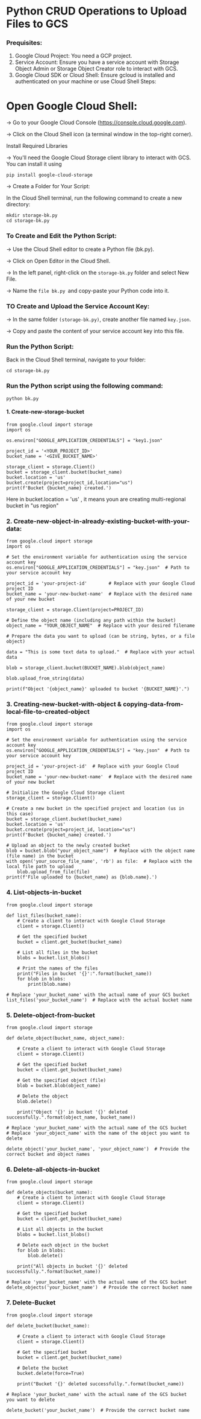 # Python CRUD Operations to Upload Files to GCS

### Prequisites:

1. Google Cloud Project: You need a GCP project.
2. Service Account: Ensure you have a service account with Storage Object Admin or Storage Object Creator role to interact with GCS.
3. Google Cloud SDK or Cloud Shell: Ensure gcloud is installed and authenticated on your machine or use Cloud Shell
Steps:

# Open Google Cloud Shell:

-> Go to your Google Cloud Console (https://console.cloud.google.com).

-> Click on the Cloud Shell icon (a terminal window in the top-right corner).

Install Required Libraries

-> You'll need the Google Cloud Storage client library to interact with GCS. You can install it using

```
pip install google-cloud-storage

```
-> Create a Folder for Your Script:

In the Cloud Shell terminal, run the following command to create a new directory:
```
mkdir storage-bk.py
cd storage-bk.py
```
### To Create and Edit the Python Script:

-> Use the Cloud Shell editor to create a Python file (bk.py).

-> Click on Open Editor in the Cloud Shell.

-> In the left panel, right-click on the ```storage-bk.py``` folder and select New File.

-> Name the ```file bk.py ```and copy-paste your Python code into it.

### TO Create and Upload the Service Account Key:

-> In the same folder ```(storage-bk.py)```, create another file named ```key.json```.

-> Copy and paste the content of your service account key into this file.

### Run the Python Script:

Back in the Cloud Shell terminal, navigate to your folder:

```
cd storage-bk.py
```
### Run the Python script using the following command:

```
python bk.py
```
#### 1.  Create-new-storage-bucket


```
from google.cloud import storage
import os

os.environ["GOOGLE_APPLICATION_CREDENTIALS"] = "key1.json"

project_id = '<YOUR_PROJECT_ID>'
bucket_name = '<GIVE_BUCKET_NAME>'

storage_client = storage.Client()
bucket = storage_client.bucket(bucket_name)
bucket.location = 'us'
bucket.create(project=project_id,location="us")
print(f'Bucket {bucket_name} created.')

```
Here in bucket.location = 'us' , it means youn are creating multi-regional bucket in "us region"

### 2. Create-new-object-in-already-existing-bucket-with-your-data:
```
from google.cloud import storage
import os

# Set the environment variable for authentication using the service account key
os.environ["GOOGLE_APPLICATION_CREDENTIALS"] = "key.json"  # Path to your service account key

project_id = 'your-project-id'        # Replace with your Google Cloud project ID
bucket_name = 'your-new-bucket-name'  # Replace with the desired name of your new bucket

storage_client = storage.Client(project=PROJECT_ID)

# Define the object name (including any path within the bucket)
object_name = "YOUR_OBJECT_NAME"  # Replace with your desired filename

# Prepare the data you want to upload (can be string, bytes, or a file object)

data = "This is some text data to upload."  # Replace with your actual data

blob = storage_client.bucket(BUCKET_NAME).blob(object_name)

blob.upload_from_string(data)

print(f"Object '{object_name}' uploaded to bucket '{BUCKET_NAME}'.")

```
### 3. Creating-new-bucket-with-object & copying-data-from-local-file-to-created-object

```
from google.cloud import storage
import os

# Set the environment variable for authentication using the service account key
os.environ["GOOGLE_APPLICATION_CREDENTIALS"] = "key.json"  # Path to your service account key

project_id = 'your-project-id'  # Replace with your Google Cloud project ID
bucket_name = 'your-new-bucket-name'  # Replace with the desired name of your new bucket

# Initialize the Google Cloud Storage client
storage_client = storage.Client()

# Create a new bucket in the specified project and location (us in this case)
bucket = storage_client.bucket(bucket_name)
bucket.location = 'us'
bucket.create(project=project_id, location="us")
print(f'Bucket {bucket_name} created.')

# Upload an object to the newly created bucket
blob = bucket.blob("your_object_name")  # Replace with the object name (file name) in the bucket
with open('your_source_file_name', 'rb') as file:  # Replace with the local file path to upload
    blob.upload_from_file(file)
print(f'File uploaded to {bucket_name} as {blob.name}.')
```

### 4. List-objects-in-bucket

```
from google.cloud import storage

def list_files(bucket_name):
    # Create a client to interact with Google Cloud Storage
    client = storage.Client()

    # Get the specified bucket
    bucket = client.get_bucket(bucket_name)

    # List all files in the bucket
    blobs = bucket.list_blobs()

    # Print the names of the files
    print("Files in bucket '{}':".format(bucket_name))
    for blob in blobs:
        print(blob.name)

# Replace 'your_bucket_name' with the actual name of your GCS bucket
list_files('your_bucket_name')  # Replace with the actual bucket name
```
### 5. Delete-object-from-bucket

```
from google.cloud import storage

def delete_object(bucket_name, object_name):

    # Create a client to interact with Google Cloud Storage
    client = storage.Client()

    # Get the specified bucket
    bucket = client.get_bucket(bucket_name)

    # Get the specified object (file)
    blob = bucket.blob(object_name)

    # Delete the object
    blob.delete()

    print("Object '{}' in bucket '{}' deleted successfully.".format(object_name, bucket_name))

# Replace 'your_bucket_name' with the actual name of the GCS bucket
# Replace 'your_object_name' with the name of the object you want to delete

delete_object('your_bucket_name', 'your_object_name')  # Provide the correct bucket and object names

```
### 6. Delete-all-objects-in-bucket 

```
from google.cloud import storage

def delete_objects(bucket_name):
    # Create a client to interact with Google Cloud Storage
    client = storage.Client()

    # Get the specified bucket
    bucket = client.get_bucket(bucket_name)

    # List all objects in the bucket
    blobs = bucket.list_blobs()

    # Delete each object in the bucket
    for blob in blobs:
        blob.delete()

    print("All objects in bucket '{}' deleted successfully.".format(bucket_name))

# Replace 'your_bucket_name' with the actual name of the GCS bucket
delete_objects('your_bucket_name')  # Provide the correct bucket name

```
### 7. Delete-Bucket

```
from google.cloud import storage

def delete_bucket(bucket_name):

    # Create a client to interact with Google Cloud Storage
    client = storage.Client()

    # Get the specified bucket
    bucket = client.get_bucket(bucket_name)

    # Delete the bucket
    bucket.delete(force=True)

    print("Bucket '{}' deleted successfully.".format(bucket_name))

# Replace 'your_bucket_name' with the actual name of the GCS bucket you want to delete

delete_bucket('your_bucket_name')  # Provide the correct bucket name

```
